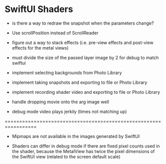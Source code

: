#  SwiftUI Shaders

- is there a way to redraw the snapshot when the parameters change?

- Use scrollPosition instead of ScrollReader

- figure out a way to stack effects (i.e. pre-view effects and post-view effects for the metal views)

- must divide the size of the passed layer image by 2 for debug to match swiftui

- implement selecting backgrounds from Photo Library

- implement taking snapshots and exporting to file or Photo Library

- implement recording shader video and exporting to file or Photo Library

- handle dropping movie onto the arg image well

- debug mode video plays jerkily (times not matching up)

=================================================================

- Mipmaps are not available in the images generated by SwiftUI

- Shaders can differ in debug mode if there are fixed pixel counts used in the shader,
   because the MetalView has twice the pixel dimensions of the SwiftUI view (related to the screen default scale)

